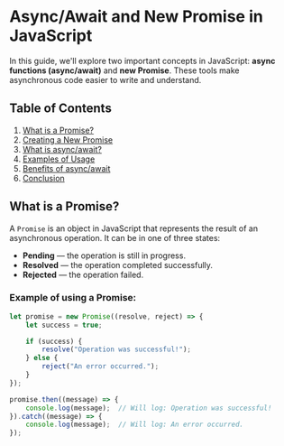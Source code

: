 # Async/Await and New Promise in JavaScript

In this guide, we'll explore two important concepts in JavaScript: **async functions (async/await)** and **new Promise**. These tools make asynchronous code easier to write and understand.

## Table of Contents

1. [What is a Promise?](#what-is-a-promise)
2. [Creating a New Promise](#creating-a-new-promise)
3. [What is async/await?](#what-is-asyncawait)
4. [Examples of Usage](#examples-of-usage)
5. [Benefits of async/await](#benefits-of-asyncawait)
6. [Conclusion](#conclusion)

## What is a Promise?

A `Promise` is an object in JavaScript that represents the result of an asynchronous operation. It can be in one of three states:
- **Pending** — the operation is still in progress.
- **Resolved** — the operation completed successfully.
- **Rejected** — the operation failed.

### Example of using a Promise:

```javascript
let promise = new Promise((resolve, reject) => {
    let success = true;

    if (success) {
        resolve("Operation was successful!");
    } else {
        reject("An error occurred.");
    }
});

promise.then((message) => {
    console.log(message);  // Will log: Operation was successful!
}).catch((message) => {
    console.log(message);  // Will log: An error occurred.
});
